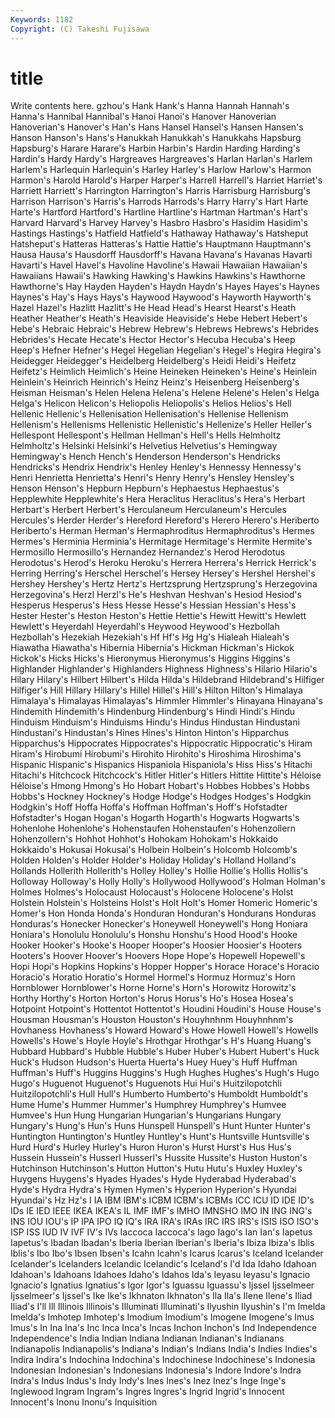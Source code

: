 ```yaml
---
Keywords: 1182 
Copyright: (C) Takeshi Fujisawa
---
```


# title

Write contents here.
gzhou's Hank
Hank's Hanna Hannah Hannah's Hanna's Hannibal Hannibal's Hanoi Hanoi's Hanover
Hanoverian Hanoverian's Hanover's Han's Hans Hansel Hansel's Hansen Hansen's Hanson
Hanson's Hans's Hanukkah Hanukkah's Hanukkahs Hapsburg Hapsburg's Harare Harare's Harbin
Harbin's Hardin Harding Harding's Hardin's Hardy Hardy's Hargreaves Hargreaves's Harlan
Harlan's Harlem Harlem's Harlequin Harlequin's Harley Harley's Harlow Harlow's Harmon
Harmon's Harold Harold's Harper Harper's Harrell Harrell's Harriet Harriet's Harriett
Harriett's Harrington Harrington's Harris Harrisburg Harrisburg's Harrison Harrison's Harris's Harrods
Harrods's Harry Harry's Hart Harte Harte's Hartford Hartford's Hartline Hartline's
Hartman Hartman's Hart's Harvard Harvard's Harvey Harvey's Hasbro Hasbro's Hasidim
Hasidim's Hastings Hastings's Hatfield Hatfield's Hathaway Hathaway's Hatsheput Hatsheput's Hatteras
Hatteras's Hattie Hattie's Hauptmann Hauptmann's Hausa Hausa's Hausdorff Hausdorff's Havana
Havana's Havanas Havarti Havarti's Havel Havel's Havoline Havoline's Hawaii Hawaiian
Hawaiian's Hawaiians Hawaii's Hawking Hawking's Hawkins Hawkins's Hawthorne Hawthorne's Hay
Hayden Hayden's Haydn Haydn's Hayes Hayes's Haynes Haynes's Hay's Hays
Hays's Haywood Haywood's Hayworth Hayworth's Hazel Hazel's Hazlitt Hazlitt's He
Head Head's Hearst Hearst's Heath Heather Heather's Heath's Heaviside Heaviside's
Hebe Hebert Hebert's Hebe's Hebraic Hebraic's Hebrew Hebrew's Hebrews Hebrews's
Hebrides Hebrides's Hecate Hecate's Hector Hector's Hecuba Hecuba's Heep Heep's
Hefner Hefner's Hegel Hegelian Hegelian's Hegel's Hegira Hegira's Heidegger Heidegger's
Heidelberg Heidelberg's Heidi Heidi's Heifetz Heifetz's Heimlich Heimlich's Heine Heineken
Heineken's Heine's Heinlein Heinlein's Heinrich Heinrich's Heinz Heinz's Heisenberg Heisenberg's
Heisman Heisman's Helen Helena Helena's Helene Helene's Helen's Helga Helga's
Helicon Helicon's Heliopolis Heliopolis's Helios Helios's Hell Hellenic Hellenic's Hellenisation
Hellenisation's Hellenise Hellenism Hellenism's Hellenisms Hellenistic Hellenistic's Hellenize's Heller Heller's
Hellespont Hellespont's Hellman Hellman's Hell's Hells Helmholtz Helmholtz's Helsinki Helsinki's
Helvetius Helvetius's Hemingway Hemingway's Hench Hench's Henderson Henderson's Hendricks Hendricks's
Hendrix Hendrix's Henley Henley's Hennessy Hennessy's Henri Henrietta Henrietta's Henri's
Henry Henry's Hensley Hensley's Henson Henson's Hepburn Hepburn's Hephaestus Hephaestus's
Hepplewhite Hepplewhite's Hera Heraclitus Heraclitus's Hera's Herbart Herbart's Herbert Herbert's
Herculaneum Herculaneum's Hercules Hercules's Herder Herder's Hereford Hereford's Herero Herero's
Heriberto Heriberto's Herman Herman's Hermaphroditus Hermaphroditus's Hermes Hermes's Herminia Herminia's
Hermitage Hermitage's Hermite Hermite's Hermosillo Hermosillo's Hernandez Hernandez's Herod Herodotus
Herodotus's Herod's Heroku Heroku's Herrera Herrera's Herrick Herrick's Herring Herring's
Herschel Herschel's Hersey Hersey's Hershel Hershel's Hershey Hershey's Hertz Hertz's
Hertzsprung Hertzsprung's Herzegovina Herzegovina's Herzl Herzl's He's Heshvan Heshvan's Hesiod
Hesiod's Hesperus Hesperus's Hess Hesse Hesse's Hessian Hessian's Hess's Hester
Hester's Heston Heston's Hettie Hettie's Hewitt Hewitt's Hewlett Hewlett's Heyerdahl
Heyerdahl's Heywood Heywood's Hezbollah Hezbollah's Hezekiah Hezekiah's Hf Hf's Hg
Hg's Hialeah Hialeah's Hiawatha Hiawatha's Hibernia Hibernia's Hickman Hickman's Hickok
Hickok's Hicks Hicks's Hieronymus Hieronymus's Higgins Higgins's Highlander Highlander's Highlanders
Highness Highness's Hilario Hilario's Hilary Hilary's Hilbert Hilbert's Hilda Hilda's
Hildebrand Hildebrand's Hilfiger Hilfiger's Hill Hillary Hillary's Hillel Hillel's Hill's
Hilton Hilton's Himalaya Himalaya's Himalayas Himalayas's Himmler Himmler's Hinayana Hinayana's
Hindemith Hindemith's Hindenburg Hindenburg's Hindi Hindi's Hindu Hinduism Hinduism's Hinduisms
Hindu's Hindus Hindustan Hindustani Hindustani's Hindustan's Hines Hines's Hinton Hinton's
Hipparchus Hipparchus's Hippocrates Hippocrates's Hippocratic Hippocratic's Hiram Hiram's Hirobumi Hirobumi's
Hirohito Hirohito's Hiroshima Hiroshima's Hispanic Hispanic's Hispanics Hispaniola Hispaniola's Hiss
Hiss's Hitachi Hitachi's Hitchcock Hitchcock's Hitler Hitler's Hitlers Hittite Hittite's
Héloise Héloise's Hmong Hmong's Ho Hobart Hobart's Hobbes Hobbes's Hobbs
Hobbs's Hockney Hockney's Hodge Hodge's Hodges Hodges's Hodgkin Hodgkin's Hoff
Hoffa Hoffa's Hoffman Hoffman's Hoff's Hofstadter Hofstadter's Hogan Hogan's Hogarth
Hogarth's Hogwarts Hogwarts's Hohenlohe Hohenlohe's Hohenstaufen Hohenstaufen's Hohenzollern Hohenzollern's Hohhot
Hohhot's Hohokam Hohokam's Hokkaido Hokkaido's Hokusai Hokusai's Holbein Holbein's Holcomb
Holcomb's Holden Holden's Holder Holder's Holiday Holiday's Holland Holland's Hollands
Hollerith Hollerith's Holley Holley's Hollie Hollie's Hollis Hollis's Holloway Holloway's
Holly Holly's Hollywood Hollywood's Holman Holman's Holmes Holmes's Holocaust Holocaust's
Holocene Holocene's Holst Holstein Holstein's Holsteins Holst's Holt Holt's Homer
Homeric Homeric's Homer's Hon Honda Honda's Honduran Honduran's Hondurans Honduras
Honduras's Honecker Honecker's Honeywell Honeywell's Hong Honiara Honiara's Honolulu Honolulu's
Honshu Honshu's Hood Hood's Hooke Hooker Hooker's Hooke's Hooper Hooper's
Hoosier Hoosier's Hooters Hooters's Hoover Hoover's Hoovers Hope Hope's Hopewell
Hopewell's Hopi Hopi's Hopkins Hopkins's Hopper Hopper's Horace Horace's Horacio
Horacio's Horatio Horatio's Hormel Hormel's Hormuz Hormuz's Horn Hornblower Hornblower's
Horne Horne's Horn's Horowitz Horowitz's Horthy Horthy's Horton Horton's Horus
Horus's Ho's Hosea Hosea's Hotpoint Hotpoint's Hottentot Hottentot's Houdini Houdini's
House House's Housman Housman's Houston Houston's Houyhnhnm Houyhnhnm's Hovhaness Hovhaness's
Howard Howard's Howe Howell Howell's Howells Howells's Howe's Hoyle Hoyle's
Hrothgar Hrothgar's H's Huang Huang's Hubbard Hubbard's Hubble Hubble's Huber
Huber's Hubert Hubert's Huck Huck's Hudson Hudson's Huerta Huerta's Huey
Huey's Huff Huffman Huffman's Huff's Huggins Huggins's Hugh Hughes Hughes's
Hugh's Hugo Hugo's Huguenot Huguenot's Huguenots Hui Hui's Huitzilopotchli Huitzilopotchli's
Hull Hull's Humberto Humberto's Humboldt Humboldt's Hume Hume's Hummer Hummer's
Humphrey Humphrey's Humvee Humvee's Hun Hung Hungarian Hungarian's Hungarians Hungary
Hungary's Hung's Hun's Huns Hunspell Hunspell's Hunt Hunter Hunter's Huntington
Huntington's Huntley Huntley's Hunt's Huntsville Huntsville's Hurd Hurd's Hurley Hurley's
Huron Huron's Hurst Hurst's Hus Hus's Hussein Hussein's Husserl Husserl's
Hussite Hussite's Huston Huston's Hutchinson Hutchinson's Hutton Hutton's Hutu Hutu's
Huxley Huxley's Huygens Huygens's Hyades Hyades's Hyde Hyderabad Hyderabad's Hyde's
Hydra Hydra's Hymen Hymen's Hyperion Hyperion's Hyundai Hyundai's Hz Hz's
I IA IBM IBM's ICBM ICBM's ICBMs ICC ICU ID
IDE ID's IDs IE IED IEEE IKEA IKEA's IL IMF
IMF's IMHO IMNSHO IMO IN ING ING's INS IOU IOU's
IP IPA IPO IQ IQ's IRA IRA's IRAs IRC IRS
IRS's ISIS ISO ISO's ISP ISS IUD IV IVF IV's
IVs Iaccoca Iaccoca's Iago Iago's Ian Ian's Iapetus Iapetus's Ibadan
Ibadan's Iberia Iberian Iberian's Iberia's Ibiza Ibiza's Iblis Iblis's Ibo
Ibo's Ibsen Ibsen's Icahn Icahn's Icarus Icarus's Iceland Icelander Icelander's
Icelanders Icelandic Icelandic's Iceland's I'd Ida Idaho Idahoan Idahoan's Idahoans
Idahoes Idaho's Idahos Ida's Ieyasu Ieyasu's Ignacio Ignacio's Ignatius Ignatius's
Igor Igor's Iguassu Iguassu's Ijssel Ijsselmeer Ijsselmeer's Ijssel's Ike Ike's
Ikhnaton Ikhnaton's Ila Ila's Ilene Ilene's Iliad Iliad's I'll Ill
Illinois Illinois's Illuminati Illuminati's Ilyushin Ilyushin's I'm Imelda Imelda's Imhotep
Imhotep's Imodium Imodium's Imogene Imogene's Imus Imus's In Ina Ina's
Inc Inca Inca's Incas Inchon Inchon's Ind Independence Independence's India
Indian Indiana Indianan Indianan's Indianans Indianapolis Indianapolis's Indiana's Indian's Indians
India's Indies Indies's Indira Indira's Indochina Indochina's Indochinese Indochinese's Indonesia
Indonesian Indonesian's Indonesians Indonesia's Indore Indore's Indra Indra's Indus Indus's
Indy Indy's Ines Ines's Inez Inez's Inge Inge's Inglewood Ingram
Ingram's Ingres Ingres's Ingrid Ingrid's Innocent Innocent's Inonu Inonu's Inquisition
